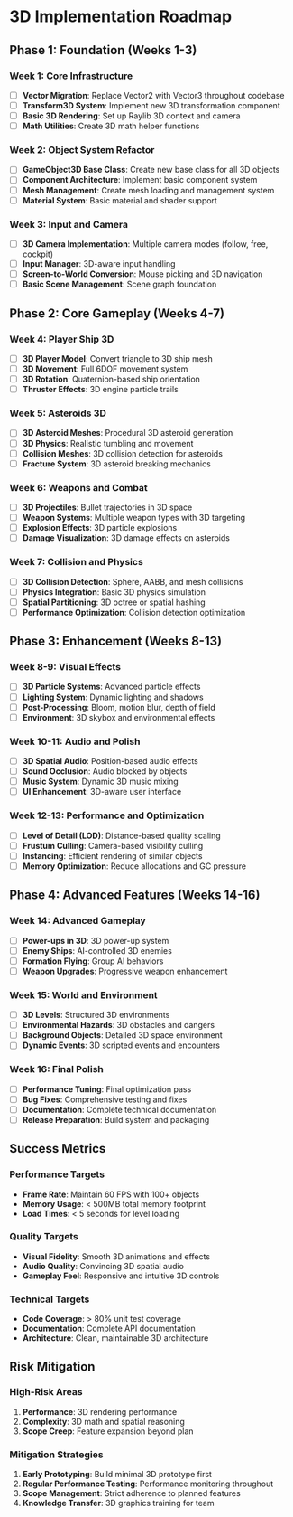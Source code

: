# 3D Implementation Roadmap

## Phase 1: Foundation (Weeks 1-3)

### Week 1: Core Infrastructure
- [ ] **Vector Migration**: Replace Vector2 with Vector3 throughout codebase
- [ ] **Transform3D System**: Implement new 3D transformation component
- [ ] **Basic 3D Rendering**: Set up Raylib 3D context and camera
- [ ] **Math Utilities**: Create 3D math helper functions

### Week 2: Object System Refactor
- [ ] **GameObject3D Base Class**: Create new base class for all 3D objects
- [ ] **Component Architecture**: Implement basic component system
- [ ] **Mesh Management**: Create mesh loading and management system
- [ ] **Material System**: Basic material and shader support

### Week 3: Input and Camera
- [ ] **3D Camera Implementation**: Multiple camera modes (follow, free, cockpit)
- [ ] **Input Manager**: 3D-aware input handling
- [ ] **Screen-to-World Conversion**: Mouse picking and 3D navigation
- [ ] **Basic Scene Management**: Scene graph foundation

## Phase 2: Core Gameplay (Weeks 4-7)

### Week 4: Player Ship 3D
- [ ] **3D Player Model**: Convert triangle to 3D ship mesh
- [ ] **3D Movement**: Full 6DOF movement system
- [ ] **3D Rotation**: Quaternion-based ship orientation
- [ ] **Thruster Effects**: 3D engine particle trails

### Week 5: Asteroids 3D
- [ ] **3D Asteroid Meshes**: Procedural 3D asteroid generation
- [ ] **3D Physics**: Realistic tumbling and movement
- [ ] **Collision Meshes**: 3D collision detection for asteroids
- [ ] **Fracture System**: 3D asteroid breaking mechanics

### Week 6: Weapons and Combat
- [ ] **3D Projectiles**: Bullet trajectories in 3D space
- [ ] **Weapon Systems**: Multiple weapon types with 3D targeting
- [ ] **Explosion Effects**: 3D particle explosions
- [ ] **Damage Visualization**: 3D damage effects on asteroids

### Week 7: Collision and Physics
- [ ] **3D Collision Detection**: Sphere, AABB, and mesh collisions
- [ ] **Physics Integration**: Basic 3D physics simulation
- [ ] **Spatial Partitioning**: 3D octree or spatial hashing
- [ ] **Performance Optimization**: Collision detection optimization

## Phase 3: Enhancement (Weeks 8-13)

### Week 8-9: Visual Effects
- [ ] **3D Particle Systems**: Advanced particle effects
- [ ] **Lighting System**: Dynamic lighting and shadows
- [ ] **Post-Processing**: Bloom, motion blur, depth of field
- [ ] **Environment**: 3D skybox and environmental effects

### Week 10-11: Audio and Polish
- [ ] **3D Spatial Audio**: Position-based audio effects
- [ ] **Sound Occlusion**: Audio blocked by objects
- [ ] **Music System**: Dynamic 3D music mixing
- [ ] **UI Enhancement**: 3D-aware user interface

### Week 12-13: Performance and Optimization
- [ ] **Level of Detail (LOD)**: Distance-based quality scaling
- [ ] **Frustum Culling**: Camera-based visibility culling
- [ ] **Instancing**: Efficient rendering of similar objects
- [ ] **Memory Optimization**: Reduce allocations and GC pressure

## Phase 4: Advanced Features (Weeks 14-16)

### Week 14: Advanced Gameplay
- [ ] **Power-ups in 3D**: 3D power-up system
- [ ] **Enemy Ships**: AI-controlled 3D enemies
- [ ] **Formation Flying**: Group AI behaviors
- [ ] **Weapon Upgrades**: Progressive weapon enhancement

### Week 15: World and Environment
- [ ] **3D Levels**: Structured 3D environments
- [ ] **Environmental Hazards**: 3D obstacles and dangers
- [ ] **Background Objects**: Detailed 3D space environment
- [ ] **Dynamic Events**: 3D scripted events and encounters

### Week 16: Final Polish
- [ ] **Performance Tuning**: Final optimization pass
- [ ] **Bug Fixes**: Comprehensive testing and fixes
- [ ] **Documentation**: Complete technical documentation
- [ ] **Release Preparation**: Build system and packaging

## Success Metrics

### Performance Targets
- **Frame Rate**: Maintain 60 FPS with 100+ objects
- **Memory Usage**: < 500MB total memory footprint
- **Load Times**: < 5 seconds for level loading

### Quality Targets
- **Visual Fidelity**: Smooth 3D animations and effects
- **Audio Quality**: Convincing 3D spatial audio
- **Gameplay Feel**: Responsive and intuitive 3D controls

### Technical Targets
- **Code Coverage**: > 80% unit test coverage
- **Documentation**: Complete API documentation
- **Architecture**: Clean, maintainable 3D architecture

## Risk Mitigation

### High-Risk Areas
1. **Performance**: 3D rendering performance
2. **Complexity**: 3D math and spatial reasoning
3. **Scope Creep**: Feature expansion beyond plan

### Mitigation Strategies
1. **Early Prototyping**: Build minimal 3D prototype first
2. **Regular Performance Testing**: Performance monitoring throughout
3. **Scope Management**: Strict adherence to planned features
4. **Knowledge Transfer**: 3D graphics training for team